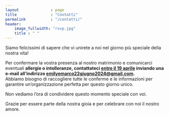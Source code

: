 ```yaml
---
layout              : page
title               : "Contatti"
permalink           : "/contatti/"
header:
    image_fullwidth: "rsvp.jpg"
    title : " "
---
```




Siamo felicissimi di sapere che vi unirete a noi nel giorno più speciale della nostra vita!

Per confermare la vostra presenza al nostro matrimonio e comunicarci eventuali **allergie o intolleranze, contattateci <u>entro il 19 aprile</u> inviando una e-mail all’indirizzo [emilyemarco22giugno2024@gmail.com](mailto:emilyemarco22giugno2024@gmail.com).** <br>
Abbiamo bisogno di raccogliere tutte le conferme e le informazioni per garantire un’organizzazione perfetta per questo giorno unico.

Non vediamo l’ora di condividere questo momento speciale con voi. 

Grazie per essere parte della nostra gioia e per celebrare con noi il nostro amore. 

